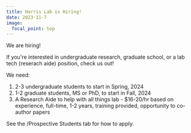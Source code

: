 ```yaml
---
title: Harris Lab is Hiring!
date: 2023-11-7
image:
  focal_point: top
---
```

We are hiring!

If you're interested in undergraduate research, graduate school, or a lab tech (reserach aide) position, check us out! 

We need:
1. 2-3 undergraduate students to start in Spring, 2024
2. 1-2 graduate students, MS or PhD, to start in Fall, 2024
3. A Research Aide to help with all things lab - $16-20/hr based on experience, full-time, 1-2 years, training provided, opportunity to co-author papers

See the /Prospective Students tab for how to apply.
